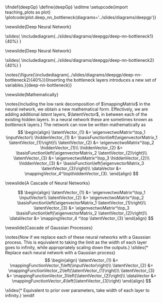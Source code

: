 \ifndef{deepGp}
\define{deepGp}
\editme
\setupcode{import teaching_plots as plot}
\plotcode{plot.deep_nn_bottleneck(diagrams='../slides/diagrams/deepgp')}

\newslide{Deep Neural Network}

\slides{
\includediagram{../slides/diagrams/deepgp/deep-nn-bottleneck1}{40%}
}

\newslide{Deep Neural Network}

\slides{
\includediagram{../slides/diagrams/deepgp/deep-nn-bottleneck2}{40%}
}

\notes{\figure{\includediagram{../slides/diagrams/deepgp/deep-nn-bottleneck2}{40%}}{Inserting the bottleneck layers introduces a new set of variables.}{deep-nn-bottleneck}}

\newslide{Mathematically}

\notes{Including the low rank decomposition of $\mappingMatrix$ in the neural network, we obtain a new mathematical form. Effectively, we are adding additional *latent* layers, $\latentVector$, in between each of the existing hidden layers. In a neural network these are sometimes known as *bottleneck* layers.} The network can now be written mathematically as
$$
\begin{align}
  \latentVector_{1} &= \eigenvectwoMatrix^\top_1 \inputVector\\
  \hiddenVector_{1} &= \basisFunction\left(\eigenvectorMatrix_1 \latentVector_{1}\right)\\
  \latentVector_{2} &= \eigenvectwoMatrix^\top_2 \hiddenVector_{1}\\
  \hiddenVector_{2} &= \basisFunction\left(\eigenvectorMatrix_2 \latentVector_{2}\right)\\
  \latentVector_{3} &= \eigenvectwoMatrix^\top_3 \hiddenVector_{2}\\
  \hiddenVector_{3} &= \basisFunction\left(\eigenvectorMatrix_3 \latentVector_{3}\right)\\
  \dataVector &= \mappingVector_4^\top\hiddenVector_{3}.
\end{align}
$$

\newslide{A Cascade of Neural Networks}

$$
\begin{align}
  \latentVector_{1} &= \eigenvectwoMatrix^\top_1 \inputVector\\
  \latentVector_{2} &= \eigenvectwoMatrix^\top_2 \basisFunction\left(\eigenvectorMatrix_1 \latentVector_{1}\right)\\
  \latentVector_{3} &= \eigenvectwoMatrix^\top_3 \basisFunction\left(\eigenvectorMatrix_2 \latentVector_{2}\right)\\
  \dataVector &= \mappingVector_4 ^\top \latentVector_{3}
\end{align}
$$

\newslide{Cascade of Gaussian Processes}

\notes{Now if we replace each of these neural networks with a Gaussian process. This is equivalent to taking the limit as the width of each layer goes to infinity, while appropriately scaling down the outputs.}
\slides{* Replace each neural network with a Gaussian process}
$$
\begin{align}
  \latentVector_{1} &= \mappingFunctionVector_1\left(\inputVector\right)\\
  \latentVector_{2} &= \mappingFunctionVector_2\left(\latentVector_{1}\right)\\
  \latentVector_{3} &= \mappingFunctionVector_3\left(\latentVector_{2}\right)\\
  \dataVector &= \mappingFunctionVector_4\left(\latentVector_{3}\right)
\end{align}
$$

\slides{* Equivalent to prior over parameters, take width of each layer to infinity.}
\endif
